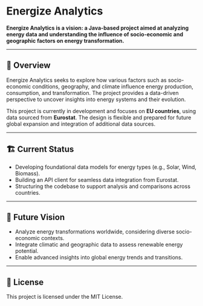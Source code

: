 # Energize Analytics

**Energize Analytics is a vision: a Java-based project aimed at analyzing energy data and understanding the influence of socio-economic and geographic factors on energy transformation.**

---

## 🌟 **Overview**
Energize Analytics seeks to explore how various factors such as socio-economic conditions, geography, and climate influence energy production, consumption, and transformation. The project provides a data-driven perspective to uncover insights into energy systems and their evolution.

This project is currently in development and focuses on **EU countries**, using data sourced from **Eurostat**. The design is flexible and prepared for future global expansion and integration of additional data sources.

---

## 🏗️ **Current Status**
- Developing foundational data models for energy types (e.g., Solar, Wind, Biomass).
- Building an API client for seamless data integration from Eurostat.
- Structuring the codebase to support analysis and comparisons across countries.

---

## 🚀 **Future Vision**
- Analyze energy transformations worldwide, considering diverse socio-economic contexts.
- Integrate climatic and geographic data to assess renewable energy potential.
- Enable advanced insights into global energy trends and transitions.

---

## 📜 **License**
This project is licensed under the MIT License.
